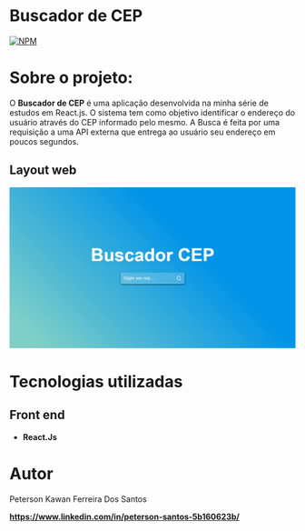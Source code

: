 # Buscador de CEP
[![NPM](https://img.shields.io/npm/l/react)](https://github.com/peterson2003/Buscador-De-CEP/blob/main/LICENSE)

# Sobre o projeto:

O **Buscador de CEP** é uma aplicação desenvolvida na minha série de estudos em React.js. O sistema tem como objetivo identificar o endereço do usuário através do CEP informado pelo mesmo. A Busca é feita por uma requisição a uma API externa que entrega ao usuário seu endereço em poucos segundos. 

## Layout web

![Web 1](https://github.com/peterson2003/validador-de-cep/blob/main/files%20to%20readme/Screenshot_1.png)

# Tecnologias utilizadas

## Front end

- **React.Js**

# Autor

Peterson Kawan Ferreira Dos Santos

**https://www.linkedin.com/in/peterson-santos-5b160623b/**
